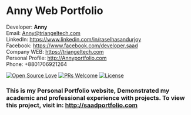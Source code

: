 # Anny Web Portfolio
Developer: <b>Anny</b> <br>
Email: Anny@triangeltech.com<br>
LinkedIn: https://www.linkedin.com/in/raselhasandurjoy<br>
Facebook: https://www.facebook.com/developer.saad<br>
Company WEB: https://triangeltech.com <br>
Personal Profile: http://Annyportfolio.com  <br>
Phone: +8801706921264<br>

[![Open Source Love](https://badges.frapsoft.com/os/v2/open-source.svg?v=102)](https://github.com/Fatema-Anny3118/portfolio)
[![PRs Welcome](https://img.shields.io/badge/PRs-welcome-brightgreen.svg?style=flat-square)](http://makeapullrequest.com)
[![License](https://img.shields.io/badge/License-Apache%202.0-blue.svg)](https://opensource.org/licenses/Apache-2.0)


### This is my Personal Portfolio website, Demonstrated my academic and professional experience with projects. To view this project, visit in: http://saadportfolio.com
